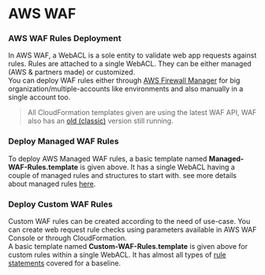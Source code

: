 # AWS WAF

### AWS WAF Rules Deployment
  In AWS WAF, a WebACL is a sole entity to validate web app requests against rules. Rules are attached to a single WebACL. They can be either managed (AWS & partners made) or customized.  
You can deploy WAF rules either through [AWS Firewall Manager](https://docs.aws.amazon.com/waf/latest/developerguide/getting-started-fms.html) for big organization/multiple-accounts like environments and also manually in a single account too.
  > All CloudFormation templates given are using the latest WAF API, WAF also has an [old (classic)](https://docs.aws.amazon.com/waf/latest/developerguide/classic-waf-chapter.html) version still running.
   
 ### Deploy Managed WAF Rules
 To deploy AWS Managed WAF rules, a basic template named **Managed-WAF-Rules.template** is given above. It has a single WebACL having a couple of managed rules and structures to start with. see more details about managed rules [here](https://docs.aws.amazon.com/waf/latest/developerguide/waf-managed-rule-groups.html).
 
 ### Deploy Custom WAF Rules
 Custom WAF rules can be created according to the need of use-case. You can create web request rule checks using parameters available in AWS WAF Console or through CloudFormation.  
 A basic template named **Custom-WAF-Rules.template** is given above for custom rules within a single WebACL. It has almost all types of [rule statements](https://docs.aws.amazon.com/AWSCloudFormation/latest/UserGuide/aws-properties-wafv2-webacl-statementone.html) covered for a baseline.